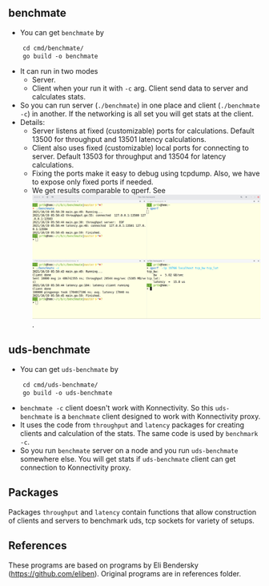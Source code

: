 ## benchmate

- You can get `benchmate` by

```
    cd cmd/benchmate/
    go build -o benchmate
```

- It can run in two modes
    - Server.
    - Client when your run it with `-c` arg. Client send data to server and calculates stats.
- So you can run server (`./benchmate`) in one place and client (`./benchmate -c`) in another. If the networking is all
  set you will get stats at the client.
- Details:
    - Server listens at fixed (customizable) ports for calculations. Default 13500 for throughput and 13501 latency
      calculations.
    - Client also uses fixed (customizable) local ports for connecting to server. Default 13503 for throughput and 13504
      for latency calculations.
    - Fixing the ports make it easy to debug using tcpdump. Also, we have to expose only fixed ports if needed.
    - We get results comparable to qperf. See ![screenshot](./benchmateVSqperf.png).

## uds-benchmate

- You can get `uds-benchmate` by

```
    cd cmd/uds-benchmate/
    go build -o uds-benchmate
```

- `benchmate -c` client doesn't work with Konnectivity. So this `uds-benchmate` is a `benchmate` client designed to work
  with Konnectivity proxy.
- It uses the code from `throughput` and `latency` packages for creating clients and calculation of the stats. The same
  code is used by `benchmark -c`.
- So you run `benchmate` server on a node and you run `uds-benchmate` somewhere else. You will get stats if `uds-benchmate` client can get connection to Konnectivity proxy.

## Packages

Packages `throughput` and `latency` contain functions that allow construction of clients and servers to benchmark uds,
tcp sockets for variety of setups.

## References

These programs are based on programs by Eli Bendersky (https://github.com/eliben). Original programs are in references
folder. 